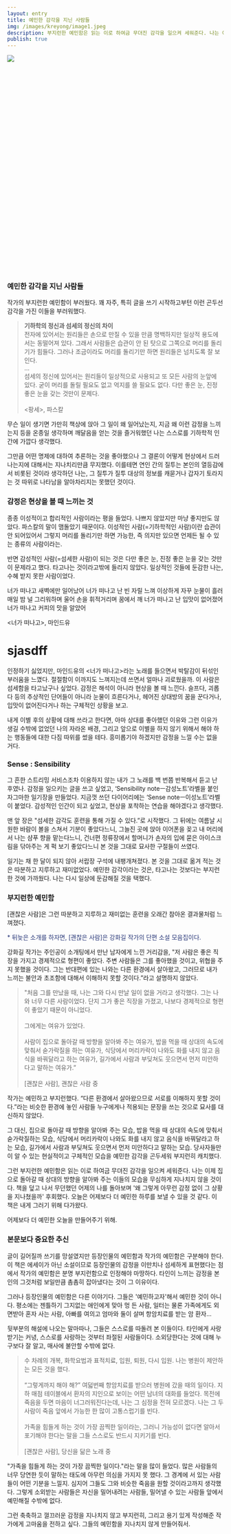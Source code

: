 ```yaml
---
layout: entry
title: 예민한 감각을 지닌 사람들
img: /images/kreyong/image1.jpeg
description: 부지런한 예민함은 읽는 이로 하여금 무뎌진 감각을 일으켜 세워준다. 나는 이제 집으로 돌아갈 때 상대의 방향을 알아봐 주는 이들의 모습을 무심하게 지나치지 않을 것이다.
publish: true
---
```

<div style=" width: 500px; height: 500px; overflow: hidden;">  
	<img src="/images/kryeong/image1.jpeg">	
</div>

### 예민한 감각을 지닌 사람들
작가의 부지런한 예민함이 부러웠다. 꽤 자주, 특히 글을 쓰기 시작하고부턴 이런 곤두선 감각을 가진 이들을 부러워했다.  

><b>기하학의 정신과 섬세의 정신의 차이</b><br>전자에 있어서는 원리들은 손으로 만질 수 있을 만큼 명백하지만 일상적 용도에서는 동떨어져 있다. 그래서 사람들은 습관이 안 된 탓으로 그쪽으로 머리를 돌리기가 힘들다. 그러나 조금이라도 머리를 돌리기만 하면 원리들은 넘치도록 잘 보인다.<br>...<br>	섬세의 정신에 있어서는 원리들이 일상적으로 사용되고 또 모든 사람의 눈앞에 있다. 굳이 머리를 돌릴 필요도 없고 억지를 쓸 필요도 없다. 다만 좋은 눈, 진정 좋은 눈을 갖는 것만이 문제다.<br><br><팡세>, 파스칼

무슨 일이 생기면 가만히 책상에 앉아 그 일이 왜 일어났는지, 지금 왜 이런 감정을 느끼는지 등을 온종일 생각하며 깨달음을 얻는 것을 즐거워했던 나는 스스로를 기하학적 인간에 가깝다 생각했다.

그만큼 어떤 명제에 대하여 추론하는 것을 좋아했으나 그 결론이 어떻게 현상에서 드러나는지에 대해서는 지나치리만큼 무지했다. 이를테면 연인 간의 질투는 본인의 열등감에서 비롯된 것이라 생각하던 나는, 그 질투가 질투 대상의 정보를 캐묻거나 갑자기 토라지는 것 따위로 나타남을 알아차리지는 못했던 것이다.  

### 감정은 현상을 볼 때 느끼는 것
종종 이성적이고 합리적인 사람이라는 평을 들었다. 나쁘지 않았지만 마냥 좋지만도 않았다. 파스칼의 말이 맴돌았기 때문이다. 이성적인 사람(=기하학적인 사람)이란 습관이 안 되어있어서 그렇지 머리를 돌리기만 하면 가능한, 즉 의지만 있으면 언제든 될 수 있는 종류의 사람이라는. 

반면 감성적인 사람(=섬세한 사람)이 되는 것은 다만 좋은 눈, 진정 좋은 눈을 갖는 것만이 문제라고 했다. 타고나는 것이라고밖에 들리지 않았다. 일상적인 것들에 둔감한 나는, 수혜 받지 못한 사람이었다. 


너가 떠나고 새벽에만 일어났어
너가 떠나고 난 빈 자릴 느껴
이상하게 자꾸 눈물이 흘러
매일 밤 널 그리워하며 울어
손을 휘적거리며 꿈에서 깨
너가 떠나고 난 입맛이 없어졌어
너가 떠나고 커피의 맛을 알았어

\<너가 떠나고\>, 마인드유

# sjasdff

인정하기 싫었지만, 마인드유의 <너가 떠나고>라는 노래를 들으면서 박탈감이 뒤섞인 부러움을 느꼈다. 절절함이 이까지도 느껴지는데 쓰면서 얼마나 괴로웠을까. 이 사람은 섬세함을 타고났구나 싶었다. 감정은 해석이 아니라 현상을 볼 때 느낀다. 슬프다, 괴롭다 등의 추상적인 단어들이 아니라  눈물이 흐른다거나, 헤어진 상대방의 꿈을 꾼다거나, 입맛이 없어진다거나 하는 구체적인 상황을 보고. 

내게 이별 후의 상황에 대해 쓰라고 한다면, 아마 상대를 좋아했던 이유와 그런 이유가 생길 수밖에 없었던 나의 자라온 배경, 그리고 앞으로 이별을 하지 않기 위해서 해야 하는 행동들에 대한 다짐 따위를 썼을 테다. 흥미롭기야 하겠지만 감정을 느낄 수는 없을 거다.  


### Sense : Sensibility
그 흔한 스트리밍 서비스조차 이용하지 않는 내가 그 노래를 백 번쯤 반복해서 듣고 난 후였나. 감정을 일으키는 글을 쓰고 싶었고, ‘Sensibility noteㅡ감성노트’라벨을 붙인 자그마한 일기장을 만들었다. 지금껏 쓰던 다이어리에는 ‘Sense noteㅡ이성노트’라벨이 붙었다. 감성적인 인간이 되고 싶었고, 현상을 포착하는 연습을 해야겠다고 생각했다.

맨 앞 장은 "섬세한 감각도 훈련을 통해 가질 수 있다.”로 시작했다. 그 뒤에는 여름날 시원한 바람이 볼을 스쳐서 기분이 좋았다느니, 그늘진 곳에 앉아 이어폰을 꽂고 내 머리에서 나는 샴푸 향을 맡는다느니, 건너편 정류장에서 할머니가 손자의 입에 묻은 아이스크림을 닦아주는 게 퍽 보기 좋았다느니 본 것을 그대로 묘사한 구절들이 쓰였다.  

일기는 채 한 달이 되지 않아 서랍장 구석에 내팽개쳐졌다. 본 것을 그대로 옮겨 적는 것은 따분하고 지루하고 재미없었다. 예민한 감각이라는 것은, 타고나는 것보다는 부지런한 것에 가까웠다. 나는 다시 일상에 둔감해질 것을 택했다.  

### 부지런한 예민함

[괜찮은 사람]은 그런 따분하고 지루하고 재미없는 훈련을 오래간 참아온 결과물처럼 느껴졌다.

<span style= "color: #283778;"> * 뒤늦은 소개를 하자면, [괜찮은 사람]은 강화길 작가의 단편 소설 모음집이다. </span>


강화길 작가는 주인공이 소개팅에서 만난 남자에게 느낀 거리감을, "저 사람은 좋은 직장을 가지고 경제적으로 형편이 좋았다. 주변 사람들은 그를 좋아했을 것이고, 위협을 주지 못했을 것이다. 그는 반대편에 있는 나와는 다른 환경에서 살아왔고, 그러므로 내가 느끼는 불안과 초조함에 대해서 이해하지 못할 것이다.”라고 설명하지 않았다.  

>"처음 그를 만났을 때, 나는 그와 다시 만날 일이 없을 거라고 생각했다. 그는 나와 너무 다른 사람이었다. 단지 그가 좋은 직장을 가졌고, 나보다 경제적으로 형편이 좋았기 때문이 아니었다. <br><br>그에게는 여유가 있었다. <br><br>사람이 집으로 돌아갈 때 방향을 알아봐 주는 여유가, 밥을 먹을 때 상대의 속도에 맞춰서 숟가락질을 하는 여유가, 식당에서 머리카락이 나와도 화를 내지 않고 음식을 바꿔달라고 하는 여유가, 길가에서 사람과 부딪쳐도 웃으면서 먼저 미안하다고 말하는 여유가.” <br><br>[괜찮은 사람], 괜찮은 사람 중

작가는 예민하고 부지런했다. “다른 환경에서 살아왔으므로 서로를 이해하지 못할 것이다.”라는 비슷한 환경에 놓인 사람들 누구에게나 적용되는 문장을 쓰는 것으로 묘사를 대신하지 않았다. 

그 대신, 집으로 돌아갈 때 방향을 알아봐 주는 모습, 밥을 먹을 때 상대의 속도에 맞춰서 숟가락질하는 모습, 식당에서 머리카락이 나와도 화를 내지 않고 음식을 바꿔달라고 하는 모습, 길가에서 사람과 부딪쳐도 웃으면서 먼저 미안하다고 말하는 모습. 당사자들만이 알 수 있는 현실적이고 구체적인 모습을 예민한 감각을 곤두세워 부지런히 캐치했다.  

그런 부지런한 예민함은 읽는 이로 하여금 무뎌진 감각을 일으켜 세워준다. 나는 이제 집으로 돌아갈 때 상대의 방향을 알아봐 주는 이들의 모습을 무심하게 지나치지 않을 것이다. 책을 덮고 나서 무던했던 어제의 나를 돌아보며 '왜 그렇게 아무런 감정 없이 그 상황을 지나쳤을까' 후회했다. 오늘은 어제보다 더 예민한 하루를 보낼 수 있을 것 같다. 이 책은 내게 그러기 위해 다가왔다.

어제보다 더 예민한 오늘을 만들어주기 위해.

### 본문보다 중요한 추신
글이 길어질까 쓰기를 망설였지만 등장인물의 예민함과 작가의 예민함은 구분해야 한다. 이 책은 에세이가 아닌 소설이므로 등장인물의 감정을 이만치나 섬세하게 표현했다는 점에서 작가의 예민함은 분명 부지런함으로 인정해야 마땅하다. 타인이 느끼는 감정을 본인의 그것처럼 보일만큼 촘촘히 잡아냈다는 것이 그 이유이다. 

그러나 등장인물의 예민함은 다른 이야기다. 그들은 '예민하고자'해서 예민한 것이 아니다. 평소에는 젠틀하기 그지없는 애인에게 맞아 멍 든 사람, 일터는 물론 가족에게도 외면받아 혼자 사는 사람, 아빠를 여의고 엄마와 둘이 살며 항암치료를 받는 암 환자... 

뒷부분의 해설에 나오는 말마따나, 그들은 스스로를 따돌려 본 이들이다. 타인에게 사랑받기는 커녕, 스스로를 사랑하는 것부터 좌절된 사람들이다. 소외당한다는 것에 대해 누구보다 잘 알고, 매사에 불안할 수밖에 없다. 


>수 차례의 개복, 화학요법과 표적치료, 입원, 퇴원, 다시 입원. 나는 병원이 제안하는 모든 것을 했다. <br><br>“그렇게까지 해야 해?” 
여덟번째 항암치료를 받으러 병원에 갔을 때의 일이다. 지하 매점 테이블에서 환자의 지인으로 보이는 어떤 남녀의 대화를 들었다. 목전에 죽음을 두면 마음이 너그러워진다는데, 나는 그 심정을 전혀 모르겠다. 나는 그 두 사람이 죽음 앞에서 가능한 한 많이 고통스럽기를 빈다.<br><br>가족을 힘들게 하는 것이 가장 끔찍한 일이라는, 그러니 가능성이 없다면 알아서 포기해야 한다는 말을 그들 스스로도 반드시 지키기를 빈다.<br><br>[괜찮은 사람], 당신을 닮은 노래 중

"가족을 힘들게 하는 것이 가장 끔찍한 일이다."라는 말을 많이 들었다. 많은 사람들의 너무 당연한 듯이 말하는 태도에 아무런 의심을 가지지 못 했다. 그 경계에 서 있는 사람들이 어떤 기분을 느낄지. 심지어 그들도 그와 비슷한 죽음을 원할 것이라고까지 생각했다. 그렇게 소외받는 사람들은 자신을 밀어내려는 사람들, 밀어낼 수 있는 사람들 앞에서 예민해질 수밖에 없다. 

그런 축축하고 껄끄러운 감정을 지나치지 않고 부지런히, 그리고 용기 있게 작성해준 작가에게 고마움을 전하고 싶다. 그들의 예민함을 지나치지 않게 만들어줘서. 


